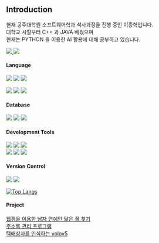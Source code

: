 ## Introduction

현재 공주대학원 소프트웨어학과 석사과정을 진행 중인 이종혁입니다.  
대학교 시절부터 C++ 과 JAVA 배웠으며  
현재는 PYTHON 을 이용한 AI 활용에 대해 공부하고 있습니다.  

<a href="mailto:(rty0408@gmail.com)" target="_blank">
<img src="https://img.shields.io/badge/Gmail-ff0000?style=flat-square&logo=Gmail&logoColor=white"/> 
</a>
<a href="https://www.instagram.com/ree_zong/" target="_blank">
<img src="https://img.shields.io/badge/Instagram-E4405F?style=flat-square&logo=Instagram&logoColor=white"/> 
</a>

#### Language  
<img src="https://img.shields.io/badge/python-3776AB?style=for-the-badge&logo=python&logoColor=white">  <img src="https://img.shields.io/badge/c++-00599C?style=for-the-badge&logo=cplusplus&logoColor=white"> <img src="https://img.shields.io/badge/JavaScript-F7DF1E?style=for-the-badge&logo=javascript&logoColor=white">  

<img src="https://img.shields.io/badge/HTML5-E34F26?style=for-the-badge&logo=html5&logoColor=white"> <img src="https://img.shields.io/badge/css3-1572B6?style=for-the-badge&logo=css3&logoColor=white"> <img src="https://img.shields.io/badge/react-61DAFB?style=for-the-badge&logo=react&logoColor=white">   

#### Database  
<img src="https://img.shields.io/badge/mysql-4479A1?style=for-the-badge&logo=mysql&logoColor=white"> <img src="https://img.shields.io/badge/mariadb-003545?style=for-the-badge&logo=mariadb&logoColor=white"> <img src="https://img.shields.io/badge/Oreacle-F80000?style=for-the-badge&logo=oracle&logoColor=white"> 

#### Development Tools  
<img src="https://img.shields.io/badge/anaconda-44A833?style=for-the-badge&logo=anaconda&logoColor=white"> <img src="https://img.shields.io/badge/android-3DDC84?style=for-the-badge&logo=android&logoColor=white"> <img src="https://img.shields.io/badge/vs code-007ACC?style=for-the-badge&logo=visualstudiocode&logoColor=white">  
<img src="https://img.shields.io/badge/vs-5C2D91?style=for-the-badge&logo=visualstudio&logoColor=white"> <img src="https://img.shields.io/badge/eclipse-2C2255?style=for-the-badge&logo=eclipseide&logoColor=white"> <img src="https://img.shields.io/badge/arduino-00878F?style=for-the-badge&logo=arduino&logoColor=white">  

#### Version Control  
<img src="https://img.shields.io/badge/git-F05032?style=for-the-badge&logo=git&logoColor=white"> <img src="https://img.shields.io/badge/github-181717?style=for-the-badge&logo=github&logoColor=white">

[![Top Langs](https://github-readme-stats.vercel.app/api/top-langs/?username=KR-LJH)](https://github.com/anuraghazra/github-readme-stats)


#### Project  

[웹캠을 이용한 남자 연예인 닮은 꼴 찾기](https://github.com/KR-LJH/alwebapp)  
[주소록 관리 프로그램](https://github.com/KR-LJH/addressbook)  
[택배상자를 인식하는 yolov5](https://github.com/KR-LJH/DeliBox)

